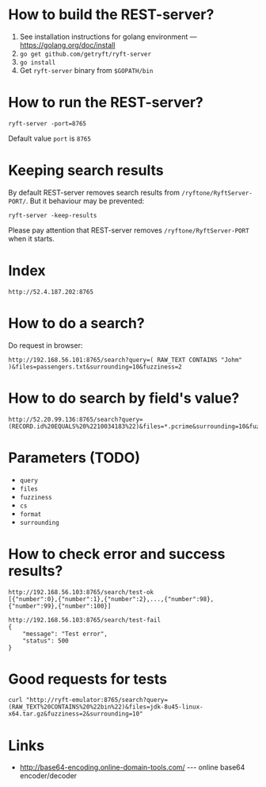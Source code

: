 
# How to build the REST-server?

1. See installation instructions for golang environment — https://golang.org/doc/install
2. ``go get github.com/getryft/ryft-server``
3. ``go install``
4. Get ``ryft-server`` binary from ``$GOPATH/bin``

# How to run the REST-server?

```
ryft-server -port=8765
```
Default value ``port`` is ``8765``

# Keeping search results

By default REST-server removes search results from ``/ryftone/RyftServer-PORT/``. But it behaviour may be prevented:

```
ryft-server -keep-results
```
Please pay attention that REST-server removes ``/ryftone/RyftServer-PORT`` when it starts.

# Index

```
http://52.4.187.202:8765
```

# How to do a search?
Do request in browser:

```
http://192.168.56.101:8765/search?query=( RAW_TEXT CONTAINS "Johm" )&files=passengers.txt&surrounding=10&fuzziness=2

```

# How to do search by field's value?

```
http://52.20.99.136:8765/search?query=(RECORD.id%20EQUALS%20%2210034183%22)&files=*.pcrime&surrounding=10&fuzziness=0&format=xml

```

# Parameters (TODO)
* ``query``
* ``files``
* ``fuzziness``
* ``cs``
* ``format``
* ``surrounding``

# How to check error and success results?
```
http://192.168.56.103:8765/search/test-ok 
[{"number":0},{"number":1},{"number":2},...,{"number":98},{"number":99},{"number":100}]
```

```
http://192.168.56.103:8765/search/test-fail
{
    "message": "Test error",
    "status": 500
}
```

# Good requests for tests

```
curl "http://ryft-emulator:8765/search?query=(RAW_TEXT%20CONTAINS%20%22bin%22)&files=jdk-8u45-linux-x64.tar.gz&fuzziness=2&surrounding=10"
```

# Links
 * http://base64-encoding.online-domain-tools.com/ --- online base64 encoder/decoder
